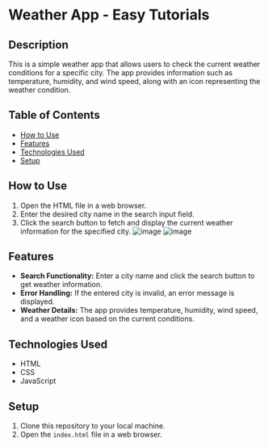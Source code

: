 # Weather App - Easy Tutorials

## Description
This is a simple weather app that allows users to check the current weather conditions for a specific city. The app provides information such as temperature, humidity, and wind speed, along with an icon representing the weather condition.

## Table of Contents
- [How to Use](#how-to-use)
- [Features](#features)
- [Technologies Used](#technologies-used)
- [Setup](#setup)


## How to Use
1. Open the HTML file in a web browser.
2. Enter the desired city name in the search input field.
3. Click the search button to fetch and display the current weather information for the specified city.
![image](https://github.com/siddharthprakash1/WEATHER_APP/assets/92435819/cc9e14a4-05c8-4bbb-9099-095f8df2ab63)
![image](https://github.com/siddharthprakash1/WEATHER_APP/assets/92435819/f51de8e8-a8e8-4707-af64-12740afa4d46)



## Features
- **Search Functionality:** Enter a city name and click the search button to get weather information.
- **Error Handling:** If the entered city is invalid, an error message is displayed.
- **Weather Details:** The app provides temperature, humidity, wind speed, and a weather icon based on the current conditions.

## Technologies Used
- HTML
- CSS
- JavaScript

## Setup
1. Clone this repository to your local machine.
2. Open the `index.html` file in a web browser.


